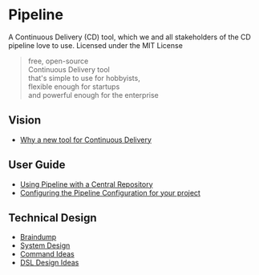 # Pipeline
A Continuous Delivery (CD) tool, which we and all stakeholders of the CD pipeline love to use. Licensed under the MIT License

> free, open-source  
> Continuous Delivery tool  
> that's simple to use for hobbyists,  
> flexible enough for startups  
> and powerful enough for the enterprise

## Vision
- [Why a new tool for Continuous Delivery](/pipelinelabs/pipeline/wiki/Vision:-Why-a-new-tool-for-Continuous-Delivery)

## User Guide
- [Using Pipeline with a Central Repository](/pipelinelabs/pipeline/wiki/User-Guide:-Set-up-with-Central-Repository)
- [Configuring the Pipeline Configuration for your project](/pipelinelabs/pipeline/wiki/User-Guide:-Project-Pipeline-Configuration)

## Technical Design
- [Braindump](/pipelinelabs/pipeline/wiki/Technical-Design:-Braindump)
- [System Design](/pipelinelabs/pipeline/wiki/Technical-Design:-System-design)
- [Command Ideas](/pipelinelabs/pipeline/wiki/Technical-Design:-Command-Ideas)
- [DSL Design Ideas](/pipelinelabs/pipeline/wiki/Technical-Design:-DSL-Design-Ideas)